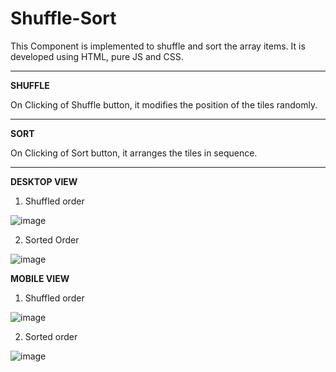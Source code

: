 ﻿# Shuffle-Sort
 
This Component is implemented to shuffle and sort the array items.
It is developed using HTML, pure JS and CSS.

-------------------------------------------------------------------
**SHUFFLE**

On Clicking of Shuffle button, it modifies the position of the tiles randomly.

-------------------------------------------------------------------
**SORT**

On Clicking of Sort button, it arranges the tiles in sequence.

-------------------------------------------------------------------

**DESKTOP VIEW**

1. Shuffled order

![image](https://user-images.githubusercontent.com/112422376/200862112-a4dda066-de09-482e-863e-686f56e65657.png)


2. Sorted Order

![image](https://user-images.githubusercontent.com/112422376/200863584-8e44966b-a653-4ded-a1eb-42f16ef8399f.png)


**MOBILE VIEW**

1. Shuffled order

![image](https://user-images.githubusercontent.com/112422376/200863082-9e511b57-c08e-4829-b8a1-fe32e689ee29.png)


2. Sorted order


![image](https://user-images.githubusercontent.com/112422376/200863312-062acae3-2d49-44a3-91e5-651c20b16ea0.png)




